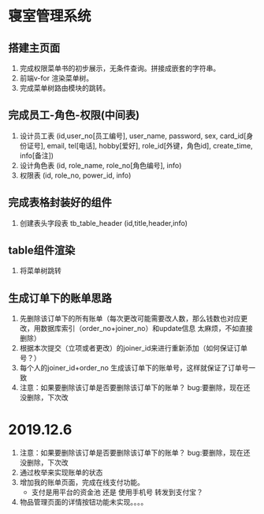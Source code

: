 # 寝室管理系统
## 搭建主页面
1. 完成权限菜单书的初步展示，无条件查询。拼接成嵌套的字符串。
2. 前端v-for 渲染菜单树。
3. 完成菜单树路由模块的跳转。
## 完成员工-角色-权限(中间表)
1. 设计员工表
(id,user_no[员工编号], user_name, password, sex, card_id[身份证号], email, tel[电话], hobby[爱好], role_id[外键，角色id], create_time, info[备注])
2. 设计角色表
(id, role_name, role_no[角色编号], info)
3. 权限表
(id, role_no, power_id, info)
## 完成表格封装好的组件
1. 创建表头字段表
tb_table_header
(id,title,header,info)
## table组件渲染
1. 将菜单树跳转
## 生成订单下的账单思路
1. 先删除该订单下的所有账单（每次更改可能需要改人数，那么钱数也对应更改，用数据库索引（order_no+joiner_no）和update信息 太麻烦，不如直接删除）
2. 根据本次提交（立项或者更改）的joiner_id来进行重新添加（如何保证订单号？）
3. 每个人的joiner_id+order_no 生成该订单下的账单号，这样就保证了订单号一致
4. 注意：如果要删除该订单是否要删除该订单下的账单？
bug:要删除，现在还没删除，下次改
# 2019.12.6
1.  注意：如果要删除该订单是否要删除该订单下的账单？
bug:要删除，现在还没删除，下次改
2. 通过枚举来实现账单的状态
3. 增加我的账单页面，完成在线支付功能。
    - 支付是用平台的资金池 还是 使用手机号 转发到支付宝？
4. 物品管理页面的详情按钮功能未实现。。。。